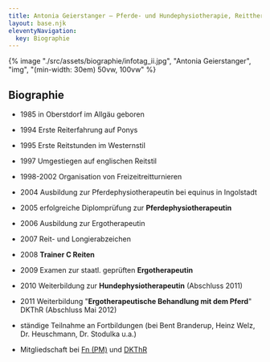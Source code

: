 ```yaml
---
title: Antonia Geierstanger — Pferde- und Hundephysiotherapie, Reittherapie
layout: base.njk
eleventyNavigation:
  key: Biographie
---
```

{% image "./src/assets/biographie/infotag_ii.jpg", "Antonia Geierstanger", "img", "(min-width: 30em) 50vw, 100vw" %}

## Biographie

*  1985 in Oberstdorf im Allgäu geboren
*  1994 Erste Reiterfahrung auf Ponys
*  1995 Erste Reitstunden im Westernstil 
*  1997 Umgestiegen auf englischen Reitstil
*  1998-2002 Organisation von Freizeitreitturnieren
*  2004 Ausbildung zur Pferdephysiotherapeutin bei equinus in Ingolstadt
*  2005 erfolgreiche Diplomprüfung zur **Pferdephysiotherapeutin**
*  2006 Ausbildung zur Ergotherapeutin
*  2007 Reit- und Longierabzeichen
*  2008 **Trainer C Reiten**
*  2009 Examen zur staatl. geprüften **Ergotherapeutin** 
*  2010 Weiterbildung zur **Hundephysiotherapeutin** (Abschluss 2011)
*  2011 Weiterbildung "**Ergotherapeutische Behandlung mit dem Pferd**" DKThR (Abschluss Mai 2012)


*  ständige Teilnahme an Fortbildungen (bei Bent Branderup, Heinz Welz, Dr. Heuschmann, Dr. Stodulka u.a.)
*  Mitgliedschaft bei [Fn (PM)](http://www.pferd-aktuell.de/) und [DKThR](http://www.dkthr.de/)


